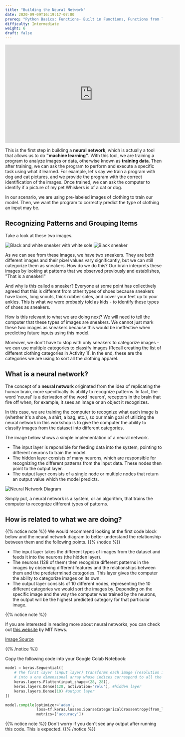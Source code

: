 ```yaml
---
title: "Building the Neural Network"
date: 2020-09-09T16:19:17-07:00
prereq: "Python Basics: Functions- Built in Functions, Functions from libraries; Data Types- Strings, Numbers, Reading from Console; Data Structures- Lists, Tuples, Sets"
difficulty: Intermediate
weight: 6
draft: false
---
```


<iframe width="560" height="315" src="https://www.youtube.com/embed/ttOhB-w8dt0" frameborder="0" allow="accelerometer; autoplay; encrypted-media; gyroscope; picture-in-picture" allowfullscreen></iframe>

This is the first step in building a **neural network**, which is actually a tool that allows us to do **"machine learning"**. With this tool, we are training a program to analyze images or data, otherwise known as **training data**. 
Then after training, we can ask the program to perform and execute a specific task using what it learned. For example, let's say we train a program with dog and cat pictures, and we provide the program with the correct identification of the images. Once trained, we can ask the computer to identify if a picture of my pet Whiskers is of a cat or dog. 

In our scenario, we are using pre-labeled images of clothing to train our model. Then, we want the program to correctly predict the type of clothing an input may be.

## Recognizing Patterns and Grouping Items

Take a look at these two images.

![Black and white sneaker with white sole](../media/NN_sneaker_ex1.png)
![Black sneaker](../media/NN_sneaker_ex2.png)

As we can see from these images, we have two sneakers. They are both different images and their pixel values vary significantly, but we can still categorize them as sneakers. How do we do this? Our brain interprets these images by looking at patterns that we observed previously and establishes, "That is a sneaker!"

And why is this called a sneaker? Everyone at some point has collectively agreed that this is different from other types of shoes because sneakers have laces, long snouts, thick rubber soles, and cover your feet up to your ankles. This is what we were probably told as kids - to identify these types of shoes as sneakers.

How is this relevant to what we are doing next? We will need to tell the computer that these types of images are sneakers. We cannot just mark these two images as sneakers because this would be ineffective when predicting future inputs using this model. 

Moreover, we don't have to stop with only sneakers to categorize images - we can use multiple categories to classify images (Recall creating the list of different clothing categories in Activity 1). In the end, these are the categories we are using to sort all the clothing apparel.

## What is a neural network?

The concept of a **neural network** originated from the idea of replicating the human brain, more specifically its ability to recognize patterns. In fact, the word 'neural' is a derivation of the word 'neuron', receptors in the brain that fire off when, for example, it sees an image or an object it recognizes.

In this case, we are training the computer to recognize what each image is (whether it's a shoe, a shirt, a bag, etc.), so our main goal of utilizing the neural network in this workshop is to give the computer the ability to classify images from the dataset into different categories.

The image below shows a simple implementation of a neural network.

- The input layer is reponsible for feeding data into the system, pointing to different neurons to train the model.
- The hidden layer consists of many neurons, which are responsible for recognizing the different patterns from the input data. These nodes then point to the output layer.
- The output layer consists of a single node or multiple nodes that return an output value which the model predicts.

![Neural Network Diagram](../media/neural_network.png)

Simply put, a neural network is a system, or an algorithm, that trains the computer to recognize different types of patterns. 

## How is related to what we are doing?

{{% notice note %}}
We would recommend looking at the first code block below and the neural network diagram to better understand the relationship between them and the following points.
{{% /notice %}}

- The input layer takes the different types of images from the dataset and feeds it into the neurons (the hidden layer).
- The neurons (128 of them) then recognize different patterns in the images by observing different features and the relationships between them and the predetermined categories. This layer gives the computer the ability to categorize images on its own.
- The output layer consists of 10 different nodes, representing the 10 different categories we would sort the images by. Depending on the specific image and the way the computer was trained by the neurons, the output will be the highest predicted category for that particular image.

{{% notice note %}}

If you are interested in reading more about neural networks, you can check out <a href="https://news.mit.edu/2017/explained-neural-networks-deep-learning-0414" target="_blank">this website</a> by MIT News.
 
<a href="https://en.wikipedia.org/wiki/Neural_network#/media/File:Neural_network_example.svg" target="_blank">Image Source</a>

{{% /notice %}}

Copy the following code into your Google Colab Notebook:

```python
model = keras.Sequential([ 
    # The first layer (input layer) transforms each image (resolution is 28 x 28 pixels) 
    # into a one dimensional array whose indices correspond to all the pixels in the image.
    keras.layers.Flatten(input_shape=(28, 28)), 
    keras.layers.Dense(128, activation='relu'), #hidden layer
    keras.layers.Dense(10) #output layer
])
```

```python
model.compile(optimizer='adam',
              loss=tf.keras.losses.SparseCategoricalCrossentropy(from_logits=True),
              metrics=['accuracy'])
```

{{% notice note %}}
Don't worry if you don't see any output after running this code. This is expected.
{{% /notice %}}